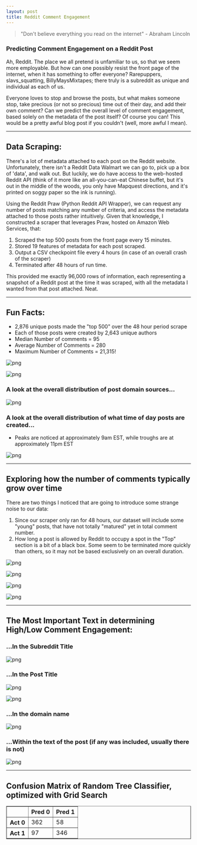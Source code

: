 ```yaml
---
layout: post
title: Reddit Comment Engagement
---
```


> "Don't believe everything you read on the internet" - Abraham Lincoln

### Predicting Comment Engagement on a Reddit Post

Ah, Reddit. The place we all pretend is unfamiliar to us, so that we seem more employable. But how can one possibly resist the front page of the internet, when it has something to offer everyone? Rarepuppers, slavs_squatting, BillyMaysMixtapes; there truly is a subreddit as unique and individual as each of us.

Everyone loves to stop and browse the posts, but what makes someone stop, take precious (or not so precious) time out of their day, and add their own comment? Can we predict the overall level of comment engagement, based solely on the metadata of the post itself? Of course you can! This would be a pretty awful blog post if you couldn't (well, more awful I mean).

---

## Data Scraping:

There's a lot of metadata attached to each post on the Reddit website. Unfortunately, there isn't a Reddit Data Walmart we can go to, pick up a box of 'data', and walk out. But luckily, we do have access to the web-hosted Reddit API (think of it more like an all-you-can-eat Chinese buffet, but it's out in the middle of the woods, you only have Mapquest directions, and it's printed on soggy paper so the ink is running).

Using the Reddit Praw (Python Reddit API Wrapper), we can request any number of posts matching any number of criteria, and access the metadata attached to those posts rather intuitively. Given that knowledge, I constructed a scraper that leverages Praw, hosted on Amazon Web Services, that:

 1. Scraped the top 500 posts from the front page every 15 minutes.
 2. Stored 19 features of metadata for each post scraped.
 3. Output a CSV checkpoint file every 4 hours (in case of an overall crash of the scraper)
 4. Terminated after 48 hours of run time.
    
This provided me exactly 96,000 rows of information, each representing a snapshot of a Reddit post at the time it was scraped, with all the metadata I wanted from that post attached. Neat.

---

## Fun Facts:

 - 2,876 unique posts made the "top 500" over the 48 hour period scrape
 - Each of those posts were created by 2,643 unique authors
 - Median Number of comments = 95
 - Average Number of Comments = 280
 - Maximum Number of Comments = 21,315!



![png](/images/Reddit_Comment_blog_files/Reddit_Comment_blog_1_0.png)




![png](/images/Reddit_Comment_blog_files/Reddit_Comment_blog_2_0.png)


### A look at the overall distribution of post domain sources...



![png](/images/Reddit_Comment_blog_files/Reddit_Comment_blog_4_0.png)


### A look at the overall distribution of what time of day posts are created...

 - Peaks are noticed at approximately 9am EST, while troughs are at approximately 11pm EST



![png](/images/Reddit_Comment_blog_files/Reddit_Comment_blog_6_0.png)


---

## Exploring how the number of comments typically grow over time

There are two things I noticed that are going to introduce some strange noise to our data:

 1. Since our scraper only ran for 48 hours, our dataset will include some "young" posts, that have not totally "matured" yet in total comment number.
 2. How long a post is allowed by Reddit to occupy a spot in the "Top" section is a bit of a black box. Some seem to be terminated more quickly than others, so it may not be based exclusively on an overall duration.



![png](/images/Reddit_Comment_blog_files/Reddit_Comment_blog_8_0.png)


![png](/images/Reddit_Comment_blog_files/Reddit_Comment_blog_9_0.png)


![png](/images/Reddit_Comment_blog_files/Reddit_Comment_blog_10_0.png)


![png](/images/Reddit_Comment_blog_files/Reddit_Comment_blog_11_0.png)


---

## The Most Important Text in determining High/Low Comment Engagement:

### ...In the Subreddit Title


![png](/images/Reddit_Comment_blog_files/Reddit_Comment_blog_13_0.png)


### ...In the Post Title


![png](/images/Reddit_Comment_blog_files/Reddit_Comment_blog_15_0.png)



![png](/images/Reddit_Comment_blog_files/Reddit_Comment_blog_16_0.png)


### ...In the domain name



![png](/images/Reddit_Comment_blog_files/Reddit_Comment_blog_18_0.png)


### ...Within the text of the post (if any was included, usually there is not)


![png](/images/Reddit_Comment_blog_files/Reddit_Comment_blog_20_0.png)


---

## Confusion Matrix of Random Tree Classifier, optimized with Grid Search


<div>
<style>
    .dataframe thead tr:only-child th {
        text-align: right;
    }

    .dataframe thead th {
        text-align: left;
    }

    .dataframe tbody tr th {
        vertical-align: top;
    }
</style>
<table border="1" class="dataframe">
  <thead>
    <tr style="text-align: right;">
      <th></th>
      <th>Pred 0</th>
      <th>Pred 1</th>
    </tr>
  </thead>
  <tbody>
    <tr>
      <th>Act 0</th>
      <td>362</td>
      <td>58</td>
    </tr>
    <tr>
      <th>Act 1</th>
      <td>97</td>
      <td>346</td>
    </tr>
  </tbody>
</table>
</div>


